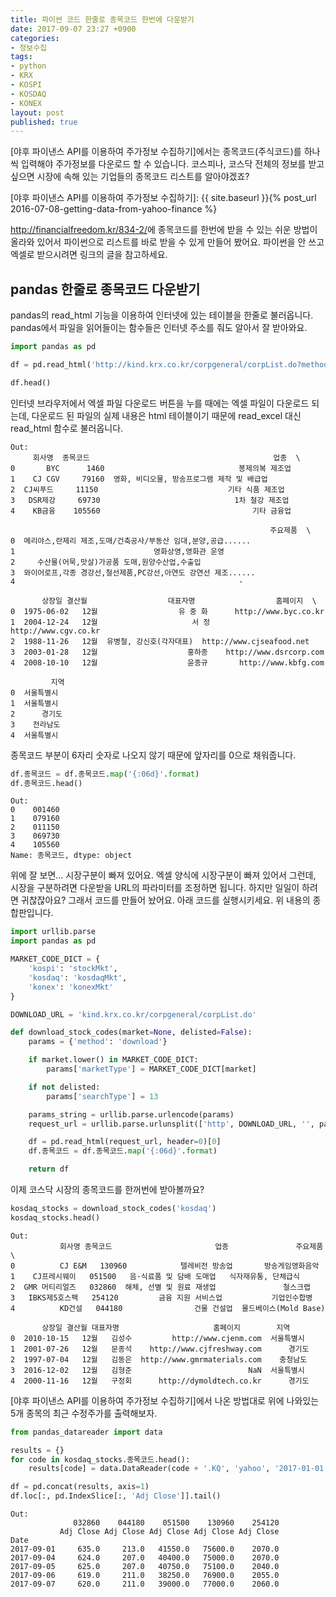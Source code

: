 ```yaml
---
title: 파이썬 코드 한줄로 종목코드 한번에 다운받기
date: 2017-09-07 23:27 +0900
categories:
- 정보수집
tags:
- python
- KRX
- KOSPI
- KOSDAQ
- KONEX
layout: post
published: true
---
```


[야후 파이낸스 API를 이용하여 주가정보 수집하기]에서는 종목코드(주식코드)를 하나씩 입력해야 주가정보를 다운로드 할 수 있습니다. 코스피나, 코스닥 전체의 정보를 받고 싶으면 시장에 속해 있는 기업들의 종목코드 리스트를 알아야겠죠?

[야후 파이낸스 API를 이용하여 주가정보 수집하기]: {{ site.baseurl }}{% post_url 2016-07-08-getting-data-from-yahoo-finance %}

<http://financialfreedom.kr/834-2/>에 종목코드를 한번에 받을 수 있는 쉬운 방법이 올라와 있어서 파이썬으로 리스트를 바로 받을 수 있게 만들어 봤어요. 파이썬을 안 쓰고 엑셀로 받으시려면 링크의 글을 참고하세요.

## pandas 한줄로 종목코드 다운받기

pandas의 read\_html 기능을 이용하여 인터넷에 있는 테이블을 한줄로 불러옵니다. pandas에서 파일을 읽어들이는 함수들은 인터넷 주소를 줘도 알아서 잘 받아와요.

```python
import pandas as pd

df = pd.read_html('http://kind.krx.co.kr/corpgeneral/corpList.do?method=download&searchType=13', header=0)[0]

df.head()
```

인터넷 브라우저에서 엑셀 파일 다운로드 버튼을 누를 때에는 엑셀 파일이 다운로드 되는데, 다운로드 된 파일의 실제 내용은 html 테이블이기 때문에 read\_excel 대신 read\_html 함수로 불러옵니다.

```
Out:
     회사명  종목코드                                         업종  \
0       BYC      1460                              봉제의복 제조업
1    CJ CGV     79160  영화, 비디오물, 방송프로그램 제작 및 배급업
2  CJ씨푸드     11150                             기타 식품 제조업
3   DSR제강     69730                              1차 철강 제조업
4    KB금융    105560                                  기타 금융업

                                                          주요제품  \
0  메리야스,란제리 제조,도매/건축공사/부동산 임대,분양,공급......
1                               영화상영,영화관 운영
2     수산물(어묵,맛살)가공품 도매,원양수산업,수출입
3  와이어로프,각종 경강선,철선제품,PC강선,아연도 강연선 제조......
4                                                  -

       상장일 결산월                  대표자명                  홈페이지  \
0  1975-06-02   12월                  유 중 화      http://www.byc.co.kr
1  2004-12-24   12월                     서 정      http://www.cgv.co.kr
2  1988-11-26   12월  유병철, 강신호(각자대표)  http://www.cjseafood.net
3  2003-01-28   12월                    홍하종    http://www.dsrcorp.com
4  2008-10-10   12월                    윤종규       http://www.kbfg.com

         지역
0  서울특별시
1  서울특별시
2      경기도
3    전라남도
4  서울특별시
```

종목코드 부분이 6자리 숫자로 나오지 않기 때문에 앞자리를 0으로 채워줍니다.

```python
df.종목코드 = df.종목코드.map('{:06d}'.format)
df.종목코드.head()
```

```
Out:
0    001460
1    079160
2    011150
3    069730
4    105560
Name: 종목코드, dtype: object
```

위에 잘 보면... 시장구분이 빠져 있어요. 엑셀 양식에 시장구분이 빠져 있어서 그런데, 시장을 구분하려면 다운받을 URL의 파라미터를 조정하면 됩니다. 하지만 일일이 하려면 귀찮잖아요? 그래서 코드를 만들어 놨어요. 아래 코드를 실행시키세요. 위 내용의 종합판입니다.

```python
import urllib.parse
import pandas as pd

MARKET_CODE_DICT = {
    'kospi': 'stockMkt',
    'kosdaq': 'kosdaqMkt',
    'konex': 'konexMkt'
}

DOWNLOAD_URL = 'kind.krx.co.kr/corpgeneral/corpList.do'

def download_stock_codes(market=None, delisted=False):
    params = {'method': 'download'}

    if market.lower() in MARKET_CODE_DICT:
        params['marketType'] = MARKET_CODE_DICT[market]

    if not delisted:
        params['searchType'] = 13

    params_string = urllib.parse.urlencode(params)
    request_url = urllib.parse.urlunsplit(['http', DOWNLOAD_URL, '', params_string, ''])

    df = pd.read_html(request_url, header=0)[0]
    df.종목코드 = df.종목코드.map('{:06d}'.format)

    return df
```

이제 코스닥 시장의 종목코드를 한꺼번에 받아볼까요?

```python
kosdaq_stocks = download_stock_codes('kosdaq')
kosdaq_stocks.head()
```

```
Out:
           회사명 종목코드                       업종               주요제품  \
0          CJ E&M   130960            텔레비전 방송업       방송게임영화음악
1    CJ프레시웨이   051500   음·식료품 및 담배 도매업   식자재유통, 단체급식
2  GMR 머티리얼즈   032860  해체, 선별 및 원료 재생업               철스크랩
3   IBKS제5호스팩   254120         금융 지원 서비스업           기업인수합병
4          KD건설   044180                건물 건설업  몰드베이스(Mold Base)

       상장일 결산월 대표자명                     홈페이지        지역
0  2010-10-15   12월   김성수         http://www.cjenm.com  서울특별시
1  2001-07-26   12월   문종석    http://www.cjfreshway.com      경기도
2  1997-07-04   12월   김동은  http://www.gmrmaterials.com    충청남도
3  2016-12-02   12월   김형준                          NaN  서울특별시
4  2000-11-16   12월   구정회      http://dymoldtech.co.kr      경기도
```

[야후 파이낸스 API를 이용하여 주가정보 수집하기]에서 나온 방법대로 위에 나와있는 5개 종목의 최근 수정주가를 출력해보자.

```python
from pandas_datareader import data

results = {}
for code in kosdaq_stocks.종목코드.head():
    results[code] = data.DataReader(code + '.KQ', 'yahoo', '2017-01-01', None)

df = pd.concat(results, axis=1)
df.loc[:, pd.IndexSlice[:, 'Adj Close']].tail()
```

```
Out:
              032860    044180    051500    130960    254120
           Adj Close Adj Close Adj Close Adj Close Adj Close
Date
2017-09-01     635.0     213.0   41550.0   75600.0    2070.0
2017-09-04     624.0     207.0   40400.0   75000.0    2070.0
2017-09-05     625.0     207.0   40750.0   75100.0    2040.0
2017-09-06     619.0     211.0   38250.0   76900.0    2055.0
2017-09-07     620.0     211.0   39000.0   77000.0    2060.0
```